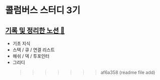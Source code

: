 # 콜럼버스 스터디 3기

## [기록 및 정리한 노션 📗](https://screeching-sheep-0c6.notion.site/3-ca12675c38d646768b06486e30bccfdb)

- 기초 지식
- 스택 / 큐 / 연결 리스트
- 해쉬 / 덱 / 투포인터
- 그리디
  > > > > > > > af6a358 (readme file add)
